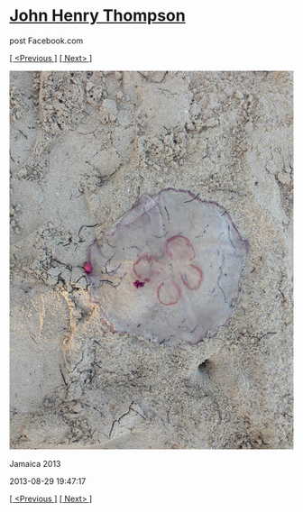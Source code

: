 # [John Henry Thompson](../README.md)
post Facebook.com

[[ <Previous ]](2013-08-29-22.md) [[ Next> ]](2013-08-29-24.md)

[![](../media/2013-08-29/Jamaica-2034.jpg)](../README.md)

Jamaica 2013

2013-08-29 19:47:17

[[ <Previous ]](2013-08-29-22.md) [[ Next> ]](2013-08-29-24.md)